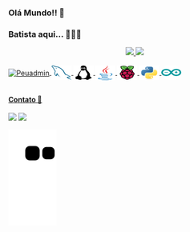 ### Olá Mundo!! 👋

### Batista aqui... 👨🏼‍💻
<div align="center">
  <a href="https://github.com/PeBatista">
  <img height="180em" src="https://github-readme-stats.vercel.app/api?username=PeBatista&show_icons=true&theme=dracula&include_all_commits=true&count_private=true"/>
  <img height="180em" src="https://github-readme-stats.vercel.app/api/top-langs/?username=PeBatista&layout=compact&langs_count=7&theme=dracula"/>
</div>

<div style="display: inline_block"><br> 
  <img align="center" alt="Peuadmin" height="30" width="40" src="https://1.bp.blogspot.com/-qW38eq6RqE0/XQ5z-ijunSI/AAAAAAAAJEk/QXaT1sC3JLw5kT9TxXGz1Dv8vfnVnsxsQCLcBGAs/s1600/Cisco%2BIOS.PNG">
  <img align="center" alt="Peuadmin" height="30" width="40" src="https://github.com/devicons/devicon/blob/master/icons/mysql/mysql-original.svg">
  <img align="center" alt="Peuadmin" height="30" width="40" src="https://raw.githubusercontent.com/devicons/devicon/1119b9f84c0290e0f0b38982099a2bd027a48bf1/icons/linux/linux-plain.svg">
  <img align="center" alt="Peuadmin" height="30" width="40" src="https://github.com/devicons/devicon/blob/master/icons/java/java-original.svg">
  <img align="center" alt="Peuadmin" height="30" width="40" src="https://github.com/devicons/devicon/blob/master/icons/raspberrypi/raspberrypi-original.svg"> 
  <img align="center" alt="Peuadmin" height="30" width="40" src="https://raw.githubusercontent.com/devicons/devicon/master/icons/python/python-original.svg">
  <img align="center" alt="Peuadmin" height="30" width="40" src="https://github.com/devicons/devicon/blob/master/icons/arduino/arduino-original.svg" height="150" style="border-radius:50px;" src="https://media.discordapp.net/attachments/639956127056134178/890373478988013628/Publicacoes_Instagram_1_1.png?width=676&height=676">
</div>
  
  ##
 #### Contato 💬
<div> 
  <a href = "mailto:pedrobatista242526@gmail.com"><img src="https://img.shields.io/badge/-Gmail-%23333?style=for-the-badge&logo=gmail&logoColor=white" target="_blank"></a>
  <a href="linkedin.com/in/perfil-pedro-batista-t%C3%A9cnico/" target="_blank"><img src="https://img.shields.io/badge/-LinkedIn-%230077B5?style=for-the-badge&logo=linkedin&logoColor=white" target="_blank"></a> 
 
  ![Snake animation](https://github.com/rafaballerini/rafaballerini/blob/output/github-contribution-grid-snake.svg)
 
</div>
